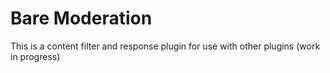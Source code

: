 # Bare Moderation

This is a content filter and response plugin for use with other plugins (work in progress)
